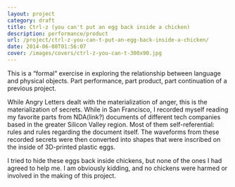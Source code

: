```yaml
---
layout: project
category: draft
title: Ctrl-z (you can't put an egg back inside a chicken)
description: performance/product
url: /project/ctrl-z-you-can-t-put-an-egg-back-inside-a-chicken/
date: 2014-06-08T01:56:07
cover: /images/covers/ctrl-z-you-can-t-300x90.jpg
---
```

This is a “formal“ exercise in exploring the relationship between language and physical objects. Part performance, part product, part continuation of a previous project.

While Angry Letters dealt with the materialization of anger, this is the materialization of secrets. While in San Francisco, I recorded myself reading my favorite parts from NDA(link?) documents of different tech companies based in the greater Silicon Valley region. Most of them self-referential: rules and rules regarding the document itself. The waveforms from these recorded secrets were then converted into shapes that were inscribed on the inside of 3D-printed plastic eggs.

I tried to hide these eggs back inside chickens, but none of the ones I had agreed to help me. I am obviously kidding, and no chickens were harmed or involved in the making of this project.
